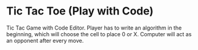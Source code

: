 # Tic Tac Toe (Play with Code)

Tic Tac Game with Code Editor. Player has to write an algorithm in the beginning, which will choose the cell to place 0 or X. Computer will act as an opponent after every move.
